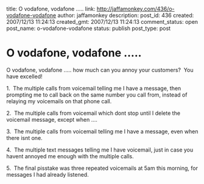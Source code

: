 title: O vodafone, vodafone .....
link: http://jaffamonkey.com/436/o-vodafone-vodafone
author: jaffamonkey
description: 
post_id: 436
created: 2007/12/13 11:24:13
created_gmt: 2007/12/13 11:24:13
comment_status: open
post_name: o-vodafone-vodafone
status: publish
post_type: post

# O vodafone, vodafone .....

O vodafone, vodafone ..... how much can you annoy your customers?  You have excelled!

1.  The multiple calls from voicemail telling me I have a message, then prompting me to call back on the same number you call from, instead of relaying my voicemails on that phone call.

2.  The multiple calls from voicemail which dont stop until I delete the voicemail message, except when ....

3.  The multiple calls from voicemail telling me I have a message, even when there isnt one.

4.  The multiple text messages telling me I have voicemail, just in case you havent annoyed me enough with the multiple calls.

5.  The final pisstake was three repeated voicemails at 5am this morning, for messages I had already listened.